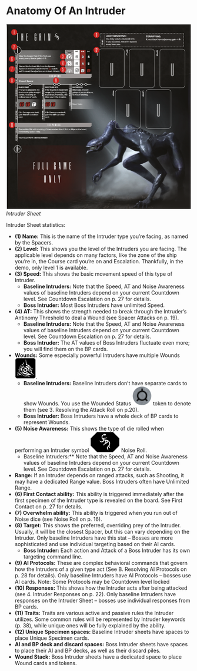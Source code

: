 # Anatomy Of An Intruder

![Intruder Sheet](img/intruder-sheet.png)  
*Intruder Sheet*

Intruder Sheet statistics:
- **(1) Name:** This is the name of the Intruder
  type you’re facing, as named by the Spacers.
- **(2) Level:** This shows you the level of the
  Intruders you are facing. The applicable level
  depends on many factors, like the zone of
  the ship you’re in, the Course card you’re on
  and Escalation. Thankfully, in the demo, only
  level 1 is available.
- **(3) Speed:** This shows the basic movement
  speed of this type of Intruder.
  - **Baseline Intruders:** Note that the Speed, AT
    and Noise Awareness values of baseline Intruders depend on your current Countdown
    level. See Countdown Escalation on p. 27 for
    details.
  - **Boss Intruder:** Most Boss Intruders have
    unlimited Speed.
- **(4) AT:** This shows the strength needed
  to break through the Intruder’s Antinomy
  Threshold to deal a Wound (see Spacer Attacks on p. 19).
  - **Baseline Intruders:** Note that the Speed, AT
    and Noise Awareness values of baseline Intruders depend on your current Countdown
    level. See Countdown Escalation on p. 27 for
    details.
  - **Boss Intruder:** The AT values of Boss Intruders fluctuate even more; you will find them on the BP cards.
- **Wounds:** Some especially powerful Intruders have multiple Wounds ![Wound Icon](svg/wound-stat.svg).
  - **Baseline Intruders:** Baseline Intruders don’t
    have separate cards to show Wounds. You
    use the Wounded Status ![Status Icon](svg/icon-suprise-status.svg) token to denote
    them (see 3. Resolving the Attack Roll on p.20).
  - **Boss Intruder:** Boss Intruders have
    a whole deck of BP cards to represent
    Wounds.
- **(5) Noise Awareness:** This shows the type
  of die rolled when performing an Intruder
  symbol ![Intruder Symbol](svg/intruder-symbol.svg) Noise Roll.
  - Baseline Intruders:** Note that the Speed, AT
    and Noise Awareness values of baseline Intruders depend on your current Countdown
    level. See Countdown Escalation on p. 27 for details.
- **Range:** If an Intruder depends on ranged
  attacks, such as Shooting, it may have a
  dedicated Range value. Boss Intruders often
  have Unlimited Range.
- **(6) First Contact ability:** This ability is triggered immediately after the first specimen
  of the Intruder type is revealed on the board.
  See First Contact on p. 27 for details.
- **(7) Overwhelm ability:** This ability is triggered when you run out of Noise dice (see
  Noise Roll on p. 16).
- **(8) Target:** This shows the preferred, overriding prey of the Intruder. Usually, it will
  be the closest Spacer, but this can vary
  depending on the Intruder. Only baseline
  Intruders have this stat – Bosses are more
  sophisticated and use individual targeting
  based on their AI cards.
  - **Boss Intruder:** Each action and Attack of
    a Boss Intruder has its own targeting command line.
- **(9) AI Protocols:** These are complex behavioral commands that govern how the Intruders of a given type act (See B. Resolving AI
  Protocols on p. 28 for details). Only baseline
  Intruders have AI Protocols – bosses use AI
  cards. Note: Some Protocols may be Countdown level locked
- **(10) Responses:** This shows how the Intruder acts after being attacked (see 4. Intruder
  Responses on p. 22). Only baseline Intruders
  have responses on the Intruder Sheet – bosses use individual responses from BP cards.
- **(11) Traits:** Traits are various active and passive rules the Intruder utilizes. Some common rules will be represented by Intruder
  keywords (p. 38), while unique ones will be
  fully explained by the ability.
- **(12) Unique Specimen spaces:** Baseline Intruder sheets have spaces to place Unique
  Specimen cards.
- **AI and BP deck and discard spaces:** Boss
  Intruder sheets have spaces to place their AI
  and BP decks, as well as their discard piles.
- **Wound Stack:** Boss Intruder sheets have a
  dedicated space to place Wound cards and tokens.